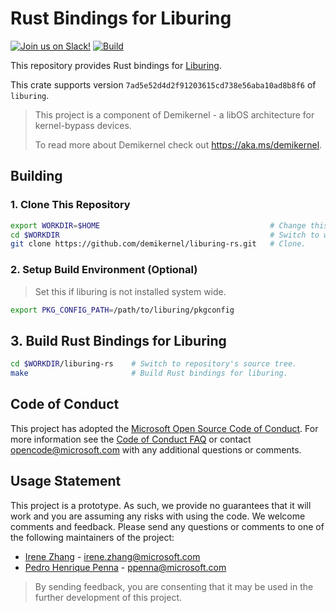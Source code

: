 # Rust Bindings for Liburing

[![Join us on Slack!](https://img.shields.io/badge/chat-on%20Slack-e01563.svg)](https://join.slack.com/t/demikernel/shared_invite/zt-11i6lgaw5-HFE_IAls7gUX3kp1XSab0g)
[![Build](https://github.com/demikernel/liburing-rs/actions/workflows/build.yml/badge.svg)](https://github.com/demikernel/liburing-rs/actions/workflows/build.yml)

This repository provides Rust bindings for [Liburing](https://github.com/axboe/liburing).

This crate supports version `7ad5e52d4d2f91203615cd738e56aba10ad8b8f6` of `liburing`.

> This project is a component of Demikernel - a libOS architecture for kernel-bypass devices.
>
> To read more about Demikernel check out <https://aka.ms/demikernel>.

## Building

### 1. Clone This Repository

```bash
export WORKDIR=$HOME                                      # Change this to whatever you want.
cd $WORKDIR                                               # Switch to working directory.
git clone https://github.com/demikernel/liburing-rs.git   # Clone.
```

### 2. Setup Build Environment (Optional)

> Set this if liburing is not installed system wide.

```bash
export PKG_CONFIG_PATH=/path/to/liburing/pkgconfig
```

## 3. Build Rust Bindings for Liburing

```bash
cd $WORKDIR/liburing-rs    # Switch to repository's source tree.
make                       # Build Rust bindings for liburing.
```

## Code of Conduct

This project has adopted the [Microsoft Open Source Code of Conduct](https://opensource.microsoft.com/codeofconduct/).
For more information see the [Code of Conduct FAQ](https://opensource.microsoft.com/codeofconduct/faq/)
or contact [opencode@microsoft.com](mailto:opencode@microsoft.com) with any additional questions or comments.

## Usage Statement

This project is a prototype. As such, we provide no guarantees that it will
work and you are assuming any risks with using the code. We welcome comments
and feedback. Please send any questions or comments to one of the following
maintainers of the project:

- [Irene Zhang](https://github.com/iyzhang) - [irene.zhang@microsoft.com](mailto:irene.zhang@microsoft.com)
- [Pedro Henrique Penna](https://github.com/ppenna) - [ppenna@microsoft.com](mailto:ppenna@microsoft.com)

> By sending feedback, you are consenting that it may be used  in the further
> development of this project.

